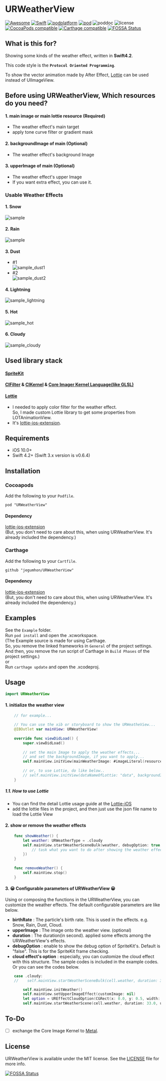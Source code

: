# URWeatherView
[![Awesome](https://cdn.rawgit.com/sindresorhus/awesome/d7305f38d29fed78fa85652e3a63e154dd8e8829/media/badge.svg)](https://github.com/sindresorhus/awesome) [![Swift](https://img.shields.io/badge/Swift-4.2%2B-orange.svg)](https://swift.org) [![podplatform](https://cocoapod-badges.herokuapp.com/p/URWeatherView/badge.png)](https://cocoapod-badges.herokuapp.com/p/URWeatherView/badge.png) [![pod](https://cocoapod-badges.herokuapp.com/v/URWeatherView/badge.png)](https://cocoapods.org/pods/URWeatherView) ![poddoc](https://img.shields.io/cocoapods/metrics/doc-percent/URWeatherView.svg) ![license](https://cocoapod-badges.herokuapp.com/l/URWeatherView/badge.png) [![CocoaPods compatible](https://img.shields.io/badge/CocoaPods-compatible-4BC51D.svg?style=flat)](https://github.com/CocoaPods/CocoaPods) [![Carthage compatible](https://img.shields.io/badge/Carthage-compatible-4BC51D.svg?style=flat)](https://github.com/Carthage/Carthage) [![FOSSA Status](https://app.fossa.io/api/projects/git%2Bgithub.com%2Fjegumhon%2FURWeatherView.svg?type=shield)](https://app.fossa.io/projects/git%2Bgithub.com%2Fjegumhon%2FURWeatherView?ref=badge_shield)
<!-- ![travis](https://travis-ci.org/jegumhon/URWeatherView.svg?branch=master) [![codecov](https://codecov.io/gh/jegumhon/URWeatherView/branch/master/graph/badge.svg)](https://codecov.io/gh/jegumhon/URWeatherView) -->

## What is this for?
Showing some kinds of the weather effect, written in **Swift4.2**.  

This code style is the **`Protocol Oriented Programming`**.

To show the vector animation made by After Effect, [Lottie](http://airbnb.design/lottie/) can be used instead of UIImageView.

## Before using URWeatherView, Which resources do you need?
#### 1. main image or main lottie resource (Required)
 - The weather effect's main target
 - apply tone curve filter or gradient mask
#### 2. backgroundImage of main (Optional)
 - The weather effect's background Image
#### 3. upperImage of main (Optional)
 - The weather effect's upper Image
 - If you want extra effect, you can use it.

### Usable Weather Effects

#### 1. Snow
![sample](https://github.com/jegumhon/URWeatherView/blob/master/Artwork/URWeather_snow.gif?raw=true)

#### 2. Rain
![sample](https://github.com/jegumhon/URWeatherView/blob/master/Artwork/URWeather_rain.gif?raw=true)

#### 3. Dust
  * #1  
![sample_dust1](https://github.com/jegumhon/URWeatherView/blob/master/Artwork/URWeather_dust1.gif?raw=true)
  * #2  
![sample_dust2](https://github.com/jegumhon/URWeatherView/blob/master/Artwork/URWeather_dust2.gif?raw=true)

#### 4. Lightning
![sample_lightning](https://github.com/jegumhon/URWeatherView/blob/master/Artwork/URWeather_lightning.gif?raw=true)

#### 5. Hot
![sample_hot](https://github.com/jegumhon/URWeatherView/blob/master/Artwork/URWeather_hot_with_wavewarp.gif?raw=true)

#### 6. Cloudy
![sample_cloudy](https://github.com/jegumhon/URWeatherView/blob/master/Artwork/URWeather_cloudy.gif?raw=true)

## Used library stack
#### [SpriteKit](https://developer.apple.com/spritekit/)  
#### [CIFilter](https://github.com/airbnb/lottie-ios) &  [CIKernel](https://developer.apple.com/documentation/coreimage/cikernel) & [Core Imager Kernel Language(like GLSL)](https://developer.apple.com/library/content/documentation/GraphicsImaging/Reference/CIKernelLangRef/ci_gslang_ext.html)  
#### [Lottie](https://github.com/airbnb/lottie-ios)  
  * I needed to apply color filter for the weather effect.  
    So, I made custom Lottie library to get some properties from LOTAnimationView.
  * It's [lottie-ios-extension](https://github.com/jegumhon/lottie-ios).

## Requirements

* iOS 10.0+
* Swift 4.2+ (Swift 3.x version is v0.6.4)

## Installation

### Cocoapods

Add the following to your `Podfile`.

    pod "URWeatherView"
    
#### Dependency

[lottie-ios-extension](https://github.com/jegumhon/lottie-ios)  
(But, you don't need to care about this, when using URWeatherView. It's already included the dependency.)

### Carthage

Add the following to your `Cartfile`.

    github "jegumhon/URWeatherView"
    
#### Dependency

[lottie-ios-extension](https://github.com/jegumhon/lottie-ios)  
(But, you don't need to care about this, when using URWeatherView. It's already included the dependency.)

## Examples

See the `Example` folder.  
Run `pod install` and open the .xcworkspace.  
(The Example source is made for using Carthage.  
So, you remove the linked frameworks in `General` of the project settings.  
And then, you remove the run script of Carthage in `Build Phases` of the project settings.)  
or  
Run `carthage update` and open the .xcodeproj.

## Usage

```swift
import URWeatherView
```

#### 1. initialize the weather view
```swift
    // for example...
        
    // You can use the xib or storyboard to show the URWeatheView...
    @IBOutlet var mainView: URWeatherView!
    
    override func viewDidLoad() {
        super.viewDidLoad()
        
        // set the main Image to apply the weather effects...
        // and set the backgroundImage, if you want to apply...
        self.mainView.initView(mainWeatherImage: #imageLiteral(resourceName: "buildings"), backgroundImage: #imageLiteral(resourceName: "bluesky.en"))
        
        // or, to use Lottie, do like below..
        // self.mainView.initView(dataNameOfLottie: "data", backgroundImage: #imageLiteral(resourceName: "bluesky.en"))
    }
```

##### 1.1. How to use Lottie
* You can find the detail Lottie usage guide at the [Lottie-iOS](https://github.com/airbnb/lottie-ios)
* add the lottie files in the project, and then just use the json file name to load the Lottie View

#### 2. show or remove the weather effects
```swift
    func showWeather() {
        let weather: URWeatherType = .cloudy
        self.mainView.startWeatherSceneBulk(weather, debugOption: true, additionalTask: {
            // task what you want to do after showing the weather effect...
        })
    }
    
    func removeWeather() {
        self.mainView.stop()
    }
```

#### 3. 😀 Configurable parameters of URWeatherView 😀
Using or composing the functions in the URWeatherView, you can customize the weather effects.
The default configurable parameters are like below.
* **birthRate** : The particle's birth rate. This is used in the effects. e.g. Snow, Rain, Dust, Cloud.
* **upperImage** : The image onto the weather view. (optional)
* **duration** : The duration(in second). applied some effects among the URWeatherView's effects.
* **debugOption** : enable to show the debug option of SpriteKit's. Default is "false". This is for the SpriteKit frame checking.
* **cloud effect's option** : especially, you can customize the cloud effect with this structure. The sample codes is included in the example codes. Or you can see the codes below.
```swift
    case .cloudy:
    //    self.mainView.startWeatherSceneBulk(cell.weather, duration: 33.0, debugOption: self.segment.selectedSegmentIndex == 0)

        self.mainView.initWeather()
        self.mainView.setUpperImageEffect(customImage: nil)
        let option = UREffectCloudOption(CGRect(x: 0.0, y: 0.5, width: 1.0, height: 0.5), angleInDegree: 0.0, movingDuration: 33.0)
        self.mainView.startWeatherScene(cell.weather, duration: 33.0, userInfo: [URWeatherKeyCloudOption: option])
```

## To-Do

- [ ] exchange the Core Image Kernel to [Metal](https://developer.apple.com/metal/).

## License

URWeatherView is available under the MIT license. See the [LICENSE](LICENSE) file for more info.


[![FOSSA Status](https://app.fossa.io/api/projects/git%2Bgithub.com%2Fjegumhon%2FURWeatherView.svg?type=large)](https://app.fossa.io/projects/git%2Bgithub.com%2Fjegumhon%2FURWeatherView?ref=badge_large)
